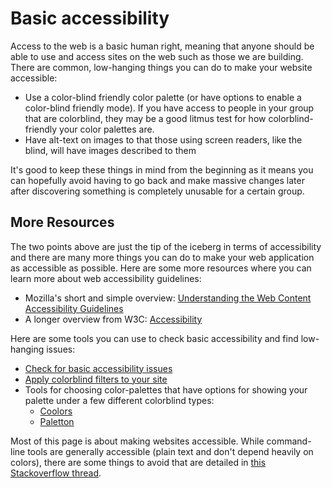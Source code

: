 # Basic accessibility

Access to the web is a basic human right, meaning that anyone should be able to use and access sites on the web such as those we are building. There are common, low-hanging things you can do to make your website accessible:

* Use a color-blind friendly color palette (or have options to enable a color-blind friendly mode). If you have access to people in your group that are colorblind, they may be a good litmus test for how colorblind-friendly your color palettes are.
* Have alt-text on images to that those using screen readers, like the blind, will have images described to them

It's good to keep these things in mind from the beginning as it means you can hopefully avoid having to go back and make massive changes later after discovering something is completely unusable for a certain group.

## More Resources

The two points above are just the tip of the iceberg in terms of accessibility and there are many more things you can do to make your web application as accessible as possible. Here are some more resources where you can learn more about web accessibility guidelines:

* Mozilla's short and simple overview: [Understanding the Web Content Accessibility Guidelines](https://developer.mozilla.org/en-US/docs/Web/Accessibility/Understanding_WCAG)
* A longer overview from W3C: [Accessibility](https://www.w3.org/standards/webdesign/accessibility)

Here are some tools you can use to check basic accessibility and find low-hanging issues:
* [Check for basic accessibility issues](https://wave.webaim.org/)
* [Apply colorblind filters to your site](https://www.toptal.com/designers/colorfilter/)
* Tools for choosing color-palettes that have options for showing your palette under a few different colorblind types: 
  * [Coolors](https://coolors.co/)
  * [Paletton](https://paletton.com/)

Most of this page is about making websites accessible. While command-line tools are generally accessible (plain text and don't depend heavily on colors), there are some things to avoid that are detailed in [this Stackoverflow thread](https://stackoverflow.com/questions/59945753/what-are-the-accessibility-a11y-guidelines-for-command-line-applications).

